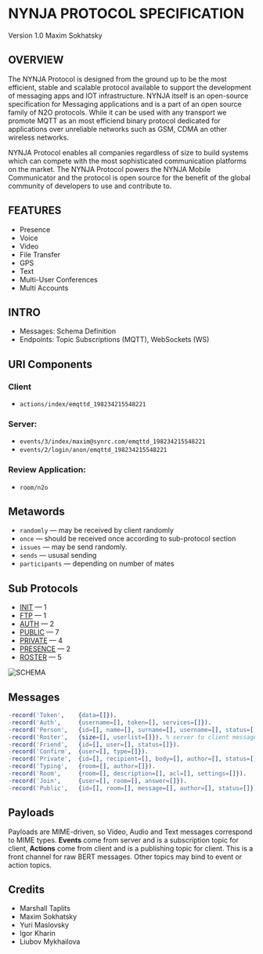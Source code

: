 NYNJA PROTOCOL SPECIFICATION
============================

Version 1.0 Maxim Sokhatsky

OVERVIEW
--------

The NYNJA Protocol is designed from the ground up to be the most efficient, stable and scalable protocol available to support the development of messaging apps and IOT infrastructure. NYNJA itself is an open-source specification for Messaging applications and is a part of an open source family of N2O protocols. While it can be used with any transport we promote MQTT as an most efficiend binary protocol dedicated for applications over unreliable networks such as GSM, CDMA an other wireless networks.

NYNJA Protocol enables all companies regardless of size to build systems which can compete with the most sophisticated communication platforms on the market. The NYNJA Protocol powers the NYNJA Mobile Communicator and the protocol is open source for the benefit of the global community of developers to use and contribute to.

FEATURES
--------

* Presence
* Voice
* Video
* File Transfer
* GPS
* Text
* Multi-User Conferences
* Multi Accounts

INTRO
-----

* Messages: Schema Definition
* Endpoints: Topic Subscriptions (MQTT), WebSockets (WS)

URI Components
--------------

### Client

* `actions/index/emqttd_198234215548221`

### Server:

* `events/3/index/maxim@synrc.com/emqttd_198234215548221`
* `events/2/login/anon/emqttd_198234215548221`

### Review Application:

* `room/n2o`

Metawords
---------

* `randomly` — may be received by client randomly
* `once` — should be received once according to sub-protocol section
* `issues` — may be send randomly.
* `sends` — ususal sending
* `participants` — depending on number of mates

Sub Protocols
-------------

* [INIT](https://github.com/NYNJA-MC/protocol/blob/master/INIT.md) — 1
* [FTP](https://github.com/NYNJA-MC/protocol/blob/master/FTP.md) — 1
* [AUTH](https://github.com/NYNJA-MC/protocol/blob/master/AUTH.md) — 2
* [PUBLIC](https://github.com/NYNJA-MC/protocol/blob/master/PUBLIC.md) — 7
* [PRIVATE](https://github.com/NYNJA-MC/protocol/blob/master/PRIVATE.md) — 4
* [PRESENCE](https://github.com/NYNJA-MC/protocol/blob/master/PRESENCE.md) — 2
* [ROSTER](https://github.com/NYNJA-MC/protocol/blob/master/ROSTER.md) — 5

![SCHEMA](https://github.com/NYNJA-MC/protocol/blob/master/roster.png)

Messages
--------

```erlang
-record('Token',    {data=[]}).
-record('Auth',     {username=[], token=[], services=[]}).
-record('Person',   {id=[], name=[], surname=[], username=[], status=[]}).
-record('Roster',   {size=[], userlist=[]}). % server to client message
-record('Friend',   {id=[], user=[], status=[]}).
-record('Confirm',  {user=[], type=[]}).
-record('Private',  {id=[], recipient=[], body=[], author=[], status=[]}).
-record('Typing',   {room=[], author=[]}).
-record('Room',     {room=[], description=[], acl=[], settings=[]}).
-record('Join',     {user=[], room=[], answer=[]}).
-record('Public',   {id=[], room=[], message=[], author=[], status=[]}).
```

Payloads
--------

Payloads are MIME-driven, so Video, Audio and Text messages correspond to MIME types. **Events** come from server and is a subscription topic for client, **Actions** come from client and is a publishing topic for client. This is a front channel for raw BERT messages. Other topics may bind to event or action topics.

Credits
-------

* Marshall Taplits
* Maxim Sokhatsky
* Yuri Maslovsky
* Igor Kharin
* Liubov Mykhailova
